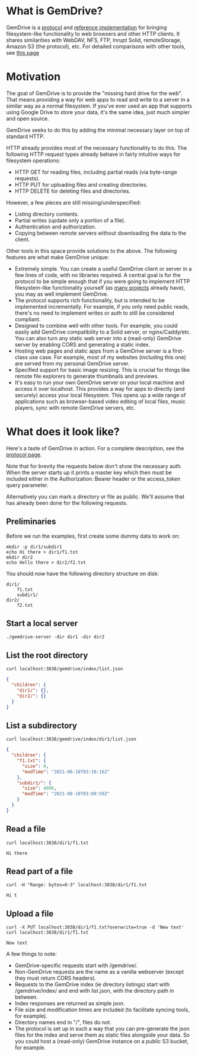 # What is GemDrive?

GemDrive is a [protocol](./protocol/) and [reference implementation][0] for
bringing filesystem-like functionality to web browsers and other HTTP clients.
It shares similarities with WebDAV, NFS, FTP, Inrupt Solid, remoteStorage,
Amazon S3 (the protocol), etc. For detailed comparisons with other tools, see
[this page][1]


# Motivation

The goal of GemDrive is to provide the "missing hard drive for the web". That
means providing a way for web apps to read and write to a server in a similar
way as a normal filesystem. If you've ever used an app that supports using
Google Drive to store your data, it's the same idea, just much simpler and open
source.

GemDrive seeks to do this by adding the minimal necessary layer on top of
standard HTTP.

HTTP already provides most of the necessary functionality to do this. The
following HTTP request types already behave in fairly intuitive ways for
filesystem operations:

* HTTP GET for reading files, including partial reads (via byte-range
  requests).
* HTTP PUT for uploading files and creating directories.
* HTTP DELETE for deleting files and directories.

However, a few pieces are still missing/underspecified:

* Listing directory contents.
* Partial writes (update only a portion of a file).
* Authentication and authorization.
* Copying between remote servers without downloading the data to the client.

Other tools in this space provide solutions to the above. The following
features are what make GemDrive unique:

* Extremely simple. You can create a useful GemDrive client or server in a few
  lines of code, with no libraries required. A central goal is for the protocol
  to be simple enough that if you were going to implement HTTP filesystem-like
  functionality yourself (as [many projects][3] already have), you may as well
  implement GemDrive.
* The protocol supports rich functionality, but is intended to be implemented
  incrementally. For example, if you only need public reads, there's no need to
  implement writes or auth to still be considered compliant.
* Designed to combine well with other tools. For example, you could easily
  add GemDrive compatibility to a Solid server, or nginx/Caddy/etc. You can
  also turn any static web server into a (read-only) GemDrive server by
  enabling CORS and generating a static index.
* Hosting web pages and static apps from a GemDrive server is a first-class
  use case. For example, most of my websites (including this one) are served
  from my personal GemDrive server.
* Specified support for basic image resizing. This is crucial for things like
  remote file explorers to generate thumbnails and previews.
* It's easy to run your own GemDrive server on your local machine and access it
  over localhost. This provides a way for apps to directly (and securely)
  access your local filesystem. This opens up a wide range of applications such
  as browser-based video editing of local files, music players, sync with
  remote GemDrive servers, etc.


# What does it look like?

Here's a taste of GemDrive in action. For a complete description, see the
[protocol page][2].

Note that for brevity the requests below don't show the necessary auth. When
the server starts up it prints a master key which then must be included either
in the Authorization: Bearer header or the access_token query parameter.

Alternatively you can mark a directory or file as public. We'll assume that has
already been done for the following requests.


## Preliminaries

Before we run the examples, first create some dummy data to work on:

```plaintext
mkdir -p dir1/subdir1
echo Hi there > dir1/f1.txt
mkdir dir2
echo Hello there > dir2/f2.txt
```

You should now have the following directory structure on disk:

```plaintext
dir1/
    f1.txt
    subdir1/
dir2/
    f2.txt
```

## Start a local server

```plaintext
./gemdrive-server -dir dir1 -dir dir2
```

## List the root directory

```plaintext
curl localhost:3838/gemdrive/index/list.json

```

```json
{
  "children": {
    "dir1/": {},
    "dir2/": {}
  }
}
```

## List a subdirectory

```plaintext
curl localhost:3838/gemdrive/index/dir1/list.json

```

```json
{
  "children": {
    "f1.txt": {
      "size": 9,
      "modTime": "2021-08-18T03:10:16Z"
    },
    "subdir1/": {
      "size": 4096,
      "modTime": "2021-08-18T03:09:59Z"
    }
  }
}
```


## Read a file

```plaintext
curl localhost:3838/dir1/f1.txt

```

```plaintext
Hi there
```

## Read part of a file

```plaintext
curl -H "Range: bytes=0-3" localhost:3838/dir1/f1.txt

```

```plaintext
Hi t
```

## Upload a file

```plaintext
curl -X PUT localhost:3838/dir1/f1.txt?overwrite=true -d 'New text'
curl localhost:3838/dir1/f1.txt

```
```plaintext
New text
```

A few things to note:

* GemDrive-specific requests start with /gemdrive/.
* Non-GemDrive requests are the name as a vanilla webserver (except they must
  return CORS headers).
* Requests to the GemDrive index (ie directory listings) start with
  /gemdrive/index/ and end with list.json, with the directory path in between.
* Index responses are returned as simple json.
* File size and modification times are included (to facilitate syncing tools,
  for example).
* Directory names end in "/", files do not.
* The protocol is set up in such a way that you can pre-generate the json files
  for the index and serve them as static files alongside your data. So you
  could host a (read-only) GemDrive instance on a public S3 bucket, for
  example.

[0]: https://github.com/gemdrive/gemdrive-go

[1]: /comparisons/

[2]: /protocol/

[3]: https://github.com/awesome-selfhosted/awesome-selfhosted#file-transfer---web-based-file-managers
